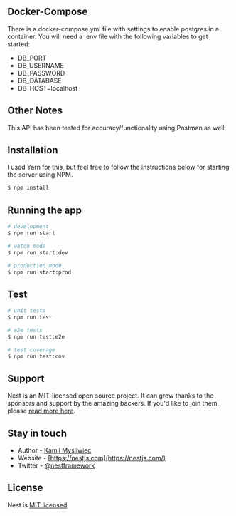 
## Docker-Compose

There is a docker-compose.yml file with settings to enable postgres in a container. You will need a .env file with the following variables to get started:

- DB_PORT
- DB_USERNAME
- DB_PASSWORD
- DB_DATABASE
- DB_HOST=localhost

## Other Notes

This API has been tested for accuracy/functionality using Postman as well.

## Installation
I used Yarn for this, but feel free to follow the instructions below for starting the server using NPM.

```bash
$ npm install
```

## Running the app

```bash
# development
$ npm run start

# watch mode
$ npm run start:dev

# production mode
$ npm run start:prod
```

## Test

```bash
# unit tests
$ npm run test

# e2e tests
$ npm run test:e2e

# test coverage
$ npm run test:cov
```

## Support

Nest is an MIT-licensed open source project. It can grow thanks to the sponsors and support by the amazing backers. If you'd like to join them, please [read more here](https://docs.nestjs.com/support).

## Stay in touch

- Author - [Kamil Myśliwiec](https://kamilmysliwiec.com)
- Website - [https://nestjs.com](https://nestjs.com/)
- Twitter - [@nestframework](https://twitter.com/nestframework)

## License

  Nest is [MIT licensed](LICENSE).
